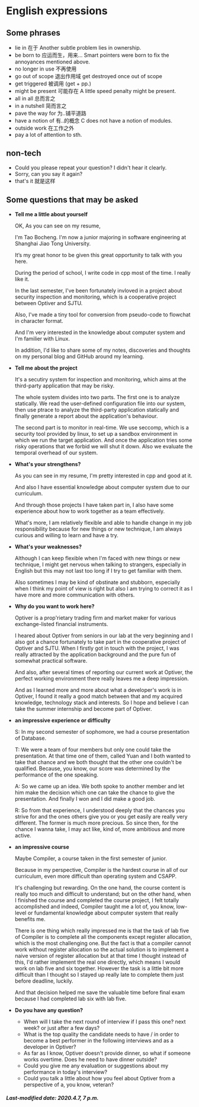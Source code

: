 # English expressions

## Some phrases

+ lie in 在于  Another subtle problem lies in ownership.
+ be born to 应运而生，用来...  Smart pointers were born to fix the annoyances mentioned above.
+ no longer in use 不再使用
+ go out of scope 退出作用域  get destroyed once out of scope 
+ get triggered 被调用  (get + pp.)
+ might be present 可能存在  A little speed penalty might be present.
+ all in all 总而言之
+ in a nutshell 简而言之
+ pave the way for 为..铺平道路
+ have a notion of 有..的概念  C does not have a notion of modules.
+ outside work 在工作之外
+ pay a lot of attention to sth. 

## non-tech

+ Could you please repeat your question? I didn't hear it clearly.
+ Sorry, can you say it again?
+ that's it 就是这样

## Some questions that may be asked

+ **Tell me a little about yourself**

  OK, As you can see on my resume,

  I'm Tao Bocheng. I'm now a junior majoring in software engineering at Shanghai Jiao Tong University.

  It’s my great honor to be given this great opportunity to talk with you here.

  During the period of school, I write code in cpp most of the time. I really like it.

  In the last semester, I've been fortunately invloved in a project about security inspection and monitoring, which is a cooperative project between Optiver and SJTU.

  Also, I've made a tiny tool for conversion from pseudo-code to flowchat in character format.

  And I'm very interested in the knowledge about computer system and I'm familier with Linux.

  In addition, I'd like to share some of my notes, discoveries and thoughts on my personal blog and GitHub around my learning.

+ **Tell me about the project**

  It's a secutiry system for inspection and monitoring, which aims at the third-party application that may be risky. 

  The whole system divides into two parts. The first one is to analyze statically. We read the user-defined configuration file into our system, then use ptrace to analyze the third-party application statically and finally generate a report about the application's behaviour.

  The second part is to monitor in real-time. We use seccomp, which is a security tool provided by linux, to set up a sandbox environment in which we run the target application. And once the application tries some risky operations that we forbid we will shut it down. Also we evaluate the temporal overhead of our system.

+ **What's your strengthens?**

  As you can see in my resume, I'm pretty interested in cpp and good at it.

  And also I have essential knowledge about computer system due to our curriculum.

  And through those projects I have taken part in, I also have some experience about how to work together as a team effectively.

  What's more, I am relatively flexible and able to handle change in my job responsibility because for new things or new technique, I am always curious and willing to learn and have a try.

+ **What's your weaknesses?**

  Although I can keep flexible when I'm faced with new things or new technique, I might get nervous when talking to strangers, especially in English but this may not last too long if I try to get familiar with them.

  Also sometimes I may be kind of obstinate and stubborn, especially when I think my point of view is right but also I am trying to correct it as I have more and more communication with others.

+ **Why do you want to work here?**

  Optiver is a prop'rietary trading firm and market maker for various exchange-listed financial instruments.

  I heared about Optiver from seniors in our lab at the very beginning and I also got a chance fortunately to take part in the cooperative project of Optiver and SJTU. When I firstly got in touch with the project, I was really attracted by the application background and the pure fun of somewhat practical software.

  And also, after several times of reporting our current work at Optiver, the perfect working environment there really leaves me a deep impression.

  And as I learned more and more about what a developer's work is in Optiver, I found it really a good match between that and my acquired knowledge, technology stack and interests. So I hope and believe I can take the summer internship and become part of Optiver.

+ **an impressive experience or difficulty**

  S: In my second semester of sophomore, we had a course presentation of Database. 

  T: We were a team of four members but only one could take the presentation. At that time one of them, called Yuan and I both wanted to take that chance and we both thought that the other one couldn't be qualified. Because, you know, our score was determined by the performance of the one speaking.

  A: So we came up an idea. We both spoke to another member and let him make the decision which one can take the chance to give the presentation. And finally I won and I did make a good job.

  R: So from that experience, I understood deeply that the chances you strive for and the ones others give you or you get easily are really very different. The former is much more precious. So since then, for the chance I wanna take, I may act like, kind of, more ambitious and more active.

+ **an impressive course**

  Maybe Compiler, a course taken in the first semester of junior. 

  Because in my perspective, Compiler is the hardest course in all of our curriculum, even more difficult than operating system and CSAPP. 

  It's challenging but rewarding. On the one hand, the course content is really too much and difficult to understand; but on the other hand, when I finished the course and completed the course project, I felt totally accomplished and indeed, Compiler taught me a lot of, you know, low-level or fundamental knowledge about computer system that really benefits me.

  There is one thing which really impressed me is that the task of lab five of Compiler is to complete all the components except register allocation, which is the most challenging one. But the fact is that a compiler cannot work without register allocation so the actual solution is to implement a naive version of register allocation but at that time I thought instead of this, I'd rather implement the real one directly, which means I would work on lab five and six together. However the task is a little bit more difficult than I thought so I stayed up really late to complete them just before deadline, luckily.

  And that decision helped me save the valuable time before final exam because I had completed lab six with lab five.

+ **Do you have any question?**

  + When will I take the next round of interview if I pass this one? next week? or just after a few days?
  + What is the top quality the candidate needs to have / in order to become a best performer in the following interviews and as a developer in Optiver?
  + As far as I know, Optiver doesn't provide dinner, so what if someone works overtime. Does he need to have dinner outside?
  + Could you give me any evaluation or suggestions about my performance in today's interview?
  + Could you talk a little about how you feel about Optiver from a perspective of a, you know, veteran?

##### Last-modified date: 2020.4.7, 7 p.m.
